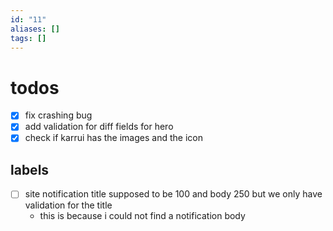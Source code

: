 ```yaml
---
id: "11"
aliases: []
tags: []
---
```


# todos

- [x] fix crashing bug
- [x] add validation for diff fields for hero
- [x] check if karrui has the images and the icon

## labels

- [ ] site notification title supposed to be 100 and body 250 but we only have validation for the title
  - this is because i could not find a notification body
